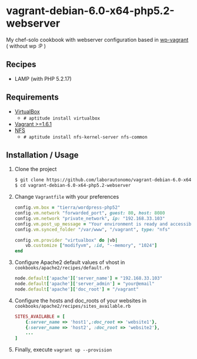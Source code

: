 vagrant-debian-6.0-x64-php5.2-webserver
=======================================

My chef-solo cookbook with webserver configuration based in [wp-vagrant](https://github.com/laborautonomo/wp-vagrant) ( without wp :P )

Recipes
-------
* LAMP (with PHP 5.2.17)

Requirements
------------
* [VirtualBox](https://www.virtualbox.org/wiki/Downloads) 
	* `# aptitude install virtualbox`
* [Vagrant >=1.6.1](http://www.vagrantup.com/downloads.html)
* [NFS](http://en.wikipedia.org/wiki/Network_File_System) 
	* `# aptitude install nfs-kernel-server nfs-common`

Installation / Usage
--------------------

1. Clone the project

    ``` sh
    $ git clone https://github.com/laborautonomo/vagrant-debian-6.0-x64-php5.2-webserver.git
    $ cd vagrant-debian-6.0-x64-php5.2-webserver
    ``` 

2. Change `Vagrantfile` with your preferences

    ``` ruby
	config.vm.box = "tierra/wordpress-php52"
  	config.vm.network "forwarded_port", guest: 80, host: 8080
  	config.vm.network "private_network", ip: "192.168.33.103"
  	config.vm.post_up_message = "Your environment is ready and accessible in http://192.168.33.103"
  	config.vm.synced_folder "/var/www", "/vagrant", type: "nfs"
  	
  	config.vm.provider "virtualbox" do |vb|
    	vb.customize ["modifyvm", :id, "--memory", "1024"]
  	end
    ```  

3. Configure Apache2 default values of vhost in `cookbooks/apache2/recipes/default.rb`
	
	``` ruby
    node.default['apache']['server_name'] = "192.168.33.103"
	node.default['apache']['server_admin'] = "your@email"
	node.default['apache']['doc_root'] = "/vagrant"
    ```
	
4. Configure the hosts and doc_roots of your websites in `cookbooks/apache2/recipes/sites_available.rb`

	``` ruby
    SITES_AVAILABLE = [
		{:server_name => 'host1',:doc_root => 'website1'},
		{:server_name => 'host2', :doc_root => 'website2'},
		...
	]
    ```

5. Finally, execute `vagrant up --provision` 

